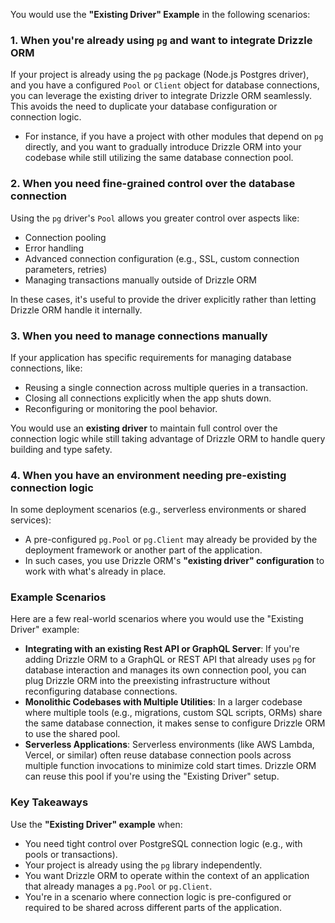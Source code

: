 
You would use the **"Existing Driver" Example** in the following scenarios:
### 1. **When you're already using `pg` and want to integrate Drizzle ORM**
If your project is already using the `pg` package (Node.js Postgres driver), and you have a configured `Pool` or `Client` object for database connections, you can leverage the existing driver to integrate Drizzle ORM seamlessly. This avoids the need to duplicate your database configuration or connection logic.
- For instance, if you have a project with other modules that depend on `pg` directly, and you want to gradually introduce Drizzle ORM into your codebase while still utilizing the same database connection pool.

### 2. **When you need fine-grained control over the database connection**
Using the `pg` driver's `Pool` allows you greater control over aspects like:
- Connection pooling
- Error handling
- Advanced connection configuration (e.g., SSL, custom connection parameters, retries)
- Managing transactions manually outside of Drizzle ORM

In these cases, it's useful to provide the driver explicitly rather than letting Drizzle ORM handle it internally.
### 3. **When you need to manage connections manually**
If your application has specific requirements for managing database connections, like:
- Reusing a single connection across multiple queries in a transaction.
- Closing all connections explicitly when the app shuts down.
- Reconfiguring or monitoring the pool behavior.

You would use an **existing driver** to maintain full control over the connection logic while still taking advantage of Drizzle ORM to handle query building and type safety.
### 4. **When you have an environment needing pre-existing connection logic**
In some deployment scenarios (e.g., serverless environments or shared services):
- A pre-configured `pg.Pool` or `pg.Client` may already be provided by the deployment framework or another part of the application.
- In such cases, you use Drizzle ORM's **"existing driver" configuration** to work with what's already in place.

### Example Scenarios
Here are a few real-world scenarios where you would use the "Existing Driver" example:
- **Integrating with an existing Rest API or GraphQL Server**: If you're adding Drizzle ORM to a GraphQL or REST API that already uses `pg` for database interaction and manages its own connection pool, you can plug Drizzle ORM into the preexisting infrastructure without reconfiguring database connections.
- **Monolithic Codebases with Multiple Utilities**: In a larger codebase where multiple tools (e.g., migrations, custom SQL scripts, ORMs) share the same database connection, it makes sense to configure Drizzle ORM to use the shared pool.
- **Serverless Applications**: Serverless environments (like AWS Lambda, Vercel, or similar) often reuse database connection pools across multiple function invocations to minimize cold start times. Drizzle ORM can reuse this pool if you're using the "Existing Driver" setup.

### Key Takeaways
Use the **"Existing Driver" example** when:
- You need tight control over PostgreSQL connection logic (e.g., with pools or transactions).
- Your project is already using the `pg` library independently.
- You want Drizzle ORM to operate within the context of an application that already manages a `pg.Pool` or `pg.Client`.
- You're in a scenario where connection logic is pre-configured or required to be shared across different parts of the application.